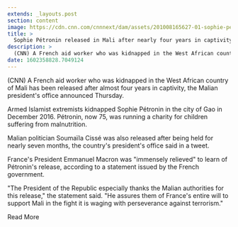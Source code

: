 ```yaml
--- 
extends: _layouts.post 
section: content 
image: https://cdn.cnn.com/cnnnext/dam/assets/201008165627-01-sophie-petronin-super-tease.jpg 
title: > 
  Sophie Pétronin released in Mali after nearly four years in captivity 
description: > 
  (CNN) A French aid worker who was kidnapped in the West African country of Mali has been released after almost four years in captivity, the Malian president's office announced Thursday.Armed Islamist extremists kidnapped Sophie Pétronin in the city of Gao in December 2016.Malian politician Soumaïla Cissé was also released after being held for nearly seven months, the country's president's office said in a tweet."The President of the Republic especially thanks the Malian authorities for this release," the statement said."He assures them of France's entire will to support Mali in the fight it is waging with perseverance against terrorism." 
date: 1602358828.7049124 
--- 
```

(CNN) A French aid worker who was kidnapped in the West African country of Mali has been released after almost four years in captivity, the Malian president's office announced Thursday.

Armed Islamist extremists kidnapped Sophie Pétronin in the city of Gao in December 2016. Pétronin, now 75, was running a charity for children suffering from malnutrition.

Malian politician Soumaïla Cissé was also released after being held for nearly seven months, the country's president's office said in a tweet.

France's President Emmanuel Macron was "immensely relieved" to learn of Pétronin's release, according to a statement issued by the French government.

"The President of the Republic especially thanks the Malian authorities for this release," the statement said. "He assures them of France's entire will to support Mali in the fight it is waging with perseverance against terrorism."

Read More